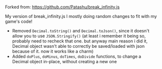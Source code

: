 Forked from: https://github.com/Patashu/break_infinity.js

My version of break_infinity.js
I mostly doing random changes to fit with my game's code!

- Removed `Decimal.toString()` and `Decimal.toJson()`, since it doesn't allow you to use `JSON.Stringify()` (at least i remember it being so, probably need to recheck that one. but anyway main reason i did it, Decimal object wasn't able to correctly be saved/loaded with json because of it. now it works like a charm)
- Added `doPlus`, `doMinus`, `doTimes`, `doDivide` functions, to change a Decimal object in-place, without creating a new one
